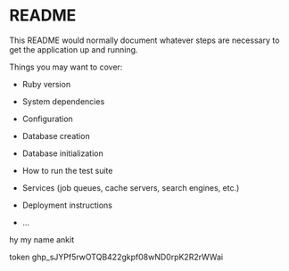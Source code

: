 # README

This README would normally document whatever steps are necessary to get the
application up and running.

Things you may want to cover:

* Ruby version

* System dependencies

* Configuration

* Database creation

* Database initialization

* How to run the test suite

* Services (job queues, cache servers, search engines, etc.)

* Deployment instructions

* ...


hy my name ankit 

token 
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